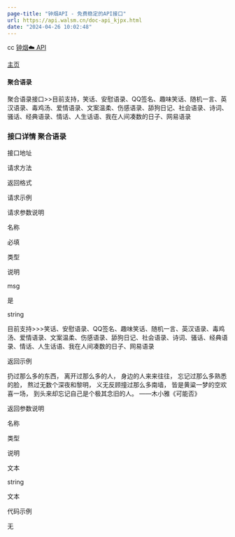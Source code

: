 ```yaml
---
page-title: "钟烟API - 免费稳定的API接口"
url: https://api.walsm.cn/doc-api_kjpx.html
date: "2024-04-26 10:02:48"
---
```

cc [钟烟☁️ API](https://api.walsm.cn/)

[主页](https://walsm.cn/)

#### 聚合语录

聚合语录接口>>目前支持，笑话、安慰语录、QQ签名、趣味笑话、随机一言、英汉语录、毒鸡汤、爱情语录、文案温柔、伤感语录、舔狗日记、社会语录、诗词、骚话、经典语录、情话、人生话语、我在人间凑数的日子、网易语录

### 接口详情 聚合语录

接口地址

请求方法

返回格式

请求示例

请求参数说明

名称

必填

类型

说明

msg

是

string

目前支持>>>笑话、安慰语录、QQ签名、趣味笑话、随机一言、英汉语录、毒鸡汤、爱情语录、文案温柔、伤感语录、舔狗日记、社会语录、诗词、骚话、经典语录、情话、人生话语、我在人间凑数的日子、网易语录

返回示例

扔过那么多的东西， 离开过那么多的人， 身边的人来来往往， 忘记过那么多熟悉的脸， 熬过无数个深夜和黎明， 义无反顾撞过那么多南墙， 皆是黄粱一梦的空欢喜一场， 到头来却忘记自己是个极其念旧的人。 ——木小雅《可能否》

返回参数说明

名称

类型

说明

文本

string

文本

代码示例

无
